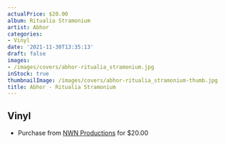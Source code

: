 ```yaml
---
actualPrice: $20.00
album: Ritualia Stramonium
artist: Abhor
categories:
- Vinyl
date: '2021-11-30T13:35:13'
draft: false
images:
- /images/covers/abhor-ritualia_stramonium.jpg
inStock: true
thumbnailImage: /images/covers/abhor-ritualia_stramonium-thumb.jpg
title: Abhor - Ritualia Stramonium
---
```


## Vinyl
* Purchase from [NWN Productions](http://shop.nwnprod.com/index.php?route=product/product&path=75&product_id=13964&sort=pd.name&order=ASC) for $20.00
